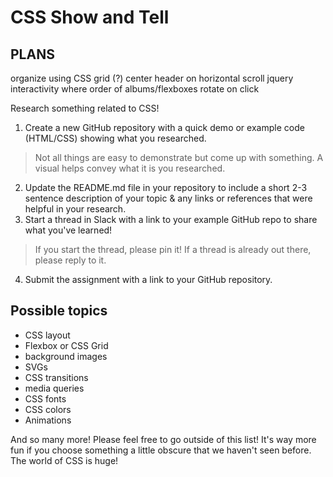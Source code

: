 # CSS Show and Tell

## PLANS ##

organize using CSS grid (?)
center header on horizontal scroll
jquery interactivity where order of albums/flexboxes rotate on click

Research something related to CSS!

1. Create a new GitHub repository with a quick demo or example code (HTML/CSS) showing what you researched. 
  > Not all things are easy to demonstrate but come up with something. A visual helps convey what it is you researched.
2. Update the README.md file in your repository to include a short 2-3 sentence description of your topic & any links or references that were helpful in your research. 
3. Start a thread in Slack with a link to your example GitHub repo to share what you've learned! 
  > If you start the thread, please pin it! If a thread is already out there, please reply to it.
4. Submit the assignment with a link to your GitHub repository.

## Possible topics

* CSS layout
* Flexbox or CSS Grid
* background images
* SVGs
* CSS transitions
* media queries
* CSS fonts
* CSS colors
* Animations

And so many more! Please feel free to go outside of this list! It's way more fun if you choose something a little obscure that we haven't seen before. The world of CSS is huge!
